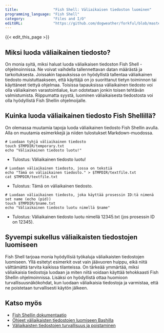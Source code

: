 ```yaml
---
title:                "Fish Shell: Väliaikaisen tiedoston luominen"
programming_language: "Fish Shell"
category:             "Files and I/O"
editURL:              "https://github.com/dogweather/forkful/blob/master/content/fi/fish-shell/creating-a-temporary-file.md"
---
```


{{< edit_this_page >}}

## Miksi luoda väliaikainen tiedosto?

On monia syitä, miksi haluat luoda väliaikaisen tiedoston Fish Shell -ohjelmoinnissa. Ne voivat vaihdella tallennettavan datan määrästä ja tarkoituksesta. Joissakin tapauksissa on hyödyllistä tallentaa väliaikainen tiedosto muistuttaakseen, että käyttäjä on jo suorittanut tietyn toiminnon tai käyttäneet tiettyä ohjelmaa. Toisissa tapauksissa väliaikainen tiedosto voi olla väliaikainen varastointialue, kun odotetaan jonkin toisen tehtävän valmistumista. Riippumatta syystä, luominen väliaikaisesta tiedostosta voi olla hyödyllistä Fish Shellin ohjelmoijalle.

## Kuinka luoda väliaikainen tiedosto Fish Shellillä?

On olemassa muutamia tapoja luoda väliaikainen tiedosto Fish Shellin avulla. Alla on muutamia esimerkkejä ja niiden tulostukset Markdown-muodossa.

````Fish Shell
# Luodaan tyhjä väliaikainen tiedosto
touch $TMPDIR/temporary.txt
echo "Väliaikainen tiedosto luotu!"
````

- Tulostus: Väliaikainen tiedosto luotu!

````Fish Shell
# Luodaan väliaikainen tiedosto, jossa on tekstiä
echo "Tämä on väliaikainen tiedosto." > $TMPDIR/textfile.txt
cat $TMPDIR/textfile.txt
````

- Tulostus: Tämä on väliaikainen tiedosto.

````Fish Shell
# Luodaan väliaikainen tiedosto, joka käyttää prosessin ID:tä nimenä
set name (echo (pid))
touch $TMPDIR/$name.txt
echo "Väliaikainen tiedosto luotu nimellä $name"
````

- Tulostus: Väliaikainen tiedosto luotu nimellä 12345.txt (jos prosessin ID on 12345).

## Syvempi sukellus väliaikaisten tiedostojen luomiseen

Fish Shell tarjoaa monia hyödyllisiä työkaluja väliaikaisten tiedostojen luomiseen. Yllä esitetyt esimerkit ovat vain jäävuoren huippu, eikä niitä välttämättä tarvita kaikissa tilanteissa. On tärkeää ymmärtää, miksi väliaikaisia tiedostoja luodaan ja miten niitä voidaan käyttää tehokkaasti Fish Shellin ohjelmoinnissa. Lisäksi on hyödyllistä ottaa huomioon turvallisuusnäkökohdat, kun luodaan väliaikaisia tiedostoja ja varmistaa, että ne poistetaan turvallisesti käytön jälkeen.

## Katso myös

- [Fish Shellin dokumentaatio](https://fishshell.com/docs/current/)
- [Ohjeet väliaikaisten tiedostojen luomiseen Bashilla](https://linuxize.com/post/bash-create-temporary-file/)
- [Väliaikaisten tiedostojen turvallisuus ja poistaminen](https://www.cyberciti.biz/faq/linux-delete-all-files-in-directory/)